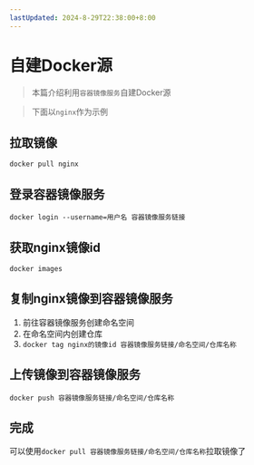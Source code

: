 ```yaml
---
lastUpdated: 2024-8-29T22:38:00+8:00
---
```


# 自建Docker源

> 本篇介绍利用```容器镜像服务```自建Docker源

> 下面以```nginx```作为示例

## 拉取镜像

```docker pull nginx```

## 登录容器镜像服务

```docker login --username=用户名 容器镜像服务链接```

## 获取nginx镜像id

```docker images```

## 复制nginx镜像到容器镜像服务

1. 前往容器镜像服务创建命名空间
2. 在命名空间内创建仓库
3. ```docker tag nginx的镜像id 容器镜像服务链接/命名空间/仓库名称```

## 上传镜像到容器镜像服务

```docker push 容器镜像服务链接/命名空间/仓库名称```

## 完成

可以使用```docker pull 容器镜像服务链接/命名空间/仓库名称```拉取镜像了